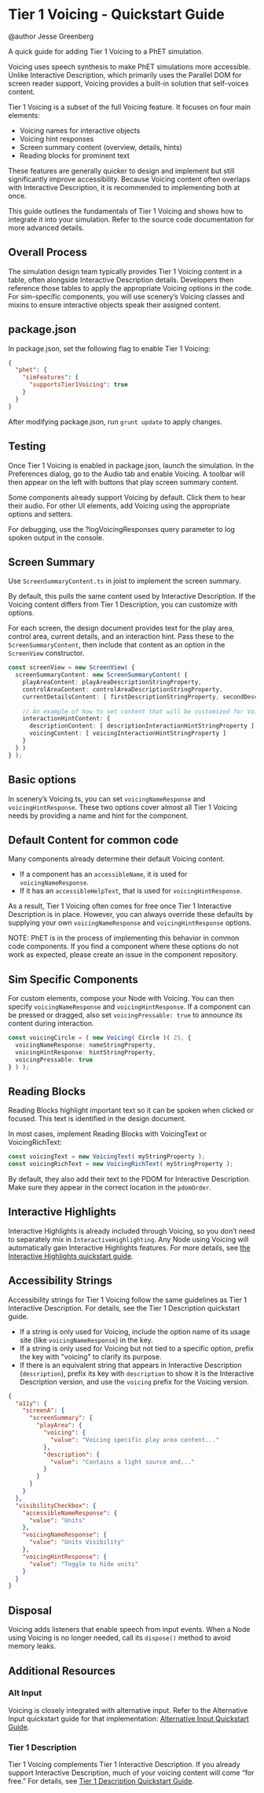 # Tier 1 Voicing - Quickstart Guide

@author Jesse Greenberg

A quick guide for adding Tier 1 Voicing to a PhET simulation.

Voicing uses speech synthesis to make PhET simulations more accessible. Unlike Interactive Description, which primarily
uses the Parallel DOM for screen reader support, Voicing provides a built-in solution that self-voices content.

Tier 1 Voicing is a subset of the full Voicing feature. It focuses on four main elements:

- Voicing names for interactive objects
- Voicing hint responses
- Screen summary content (overview, details, hints)
- Reading blocks for prominent text

These features are generally quicker to design and implement but still significantly improve accessibility. Because
Voicing content often overlaps with Interactive Description, it is recommended to implementing both at once.

This guide outlines the fundamentals of Tier 1 Voicing and shows how to integrate it into your simulation. Refer to the
source code documentation for more advanced details.

## Overall Process

The simulation design team typically provides Tier 1 Voicing content in a table, often alongside Interactive Description
details. Developers then reference those tables to apply the appropriate Voicing options in the code. For sim-specific
components, you will use scenery’s Voicing classes and mixins to ensure interactive objects speak their assigned
content.

## package.json

In package.json, set the following flag to enable Tier 1 Voicing:

```json
{
  "phet": {
    "simFeatures": {
      "supportsTier1Voicing": true
    }
  }
}
```

After modifying package.json, run `grunt update` to apply changes.

## Testing

Once Tier 1 Voicing is enabled in package.json, launch the simulation. In the Preferences dialog, go to the Audio tab
and enable Voicing. A toolbar will then appear on the left with buttons that play screen summary content.

Some components already support Voicing by default. Click them to hear their audio. For other UI elements, add Voicing
using the appropriate options and setters.

For debugging, use the ?logVoicingResponses query parameter to log spoken output in the console.

## Screen Summary

Use `ScreenSummaryContent.ts` in joist to implement the screen summary.

By default, this pulls the same content used by Interactive Description. If the Voicing content differs from Tier 1
Description, you can customize with options.

For each screen, the design document provides text for the play area, control area, current details, and an interaction
hint. Pass these to the `ScreenSummaryContent`, then include that content as an option in the `ScreenView` constructor.

```ts
const screenView = new ScreenView( {
  screenSummaryContent: new ScreenSummaryContent( {
    playAreaContent: playAreaDescriptionStringProperty,
    controlAreaContent: controlAreaDescriptionStringProperty,
    currentDetailsContent: [ firstDescriptionStringProperty, secondDescriptionStringProperty ],
    
    // An example of how to set content that will be customized for Voicing.
    interactionHintContent: {
      descriptionContent: [ descriptionInteractionHintStringProperty ],
      voicingContent: [ voicingInteractionHintStringProperty ]
    }
  } )
} );
```

## Basic options

In scenery’s Voicing.ts, you can set `voicingNameResponse` and `voicingHintResponse`. These two options cover almost all
Tier 1 Voicing needs by providing a name and hint for the component.

## Default Content for common code

Many components already determine their default Voicing content.

- If a component has an `accessibleName`, it is used for `voicingNameResponse`.
- If it has an `accessibleHelpText`, that is used for `voicingHintResponse`.

As a result, Tier 1 Voicing often comes for free once Tier 1 Interactive Description is in place. However, you can
always override these defaults by supplying your own `voicingNameResponse` and `voicingHintResponse` options.

NOTE: PhET is in the process of implementing this behavior in common code components. If you find a component where
these options do not work as expected, please create an issue in the component repository.

## Sim Specific Components

For custom elements, compose your Node with Voicing. You can then specify `voicingNameResponse` and
`voicingHintResponse`. If a component can be pressed or dragged, also set `voicingPressable: true` to announce its
content during interaction.

```ts
const voicingCircle = ( new Voicing( Circle )( 25, {
  voicingNameResponse: nameStringProperty,
  voicingHintResponse: hintStringProperty,
  voicingPressable: true
} ) );
```

## Reading Blocks

Reading Blocks highlight important text so it can be spoken when clicked or focused. This text is identified in the
design document.

In most cases, implement Reading Blocks with VoicingText or VoicingRichText:

```ts
const voicingText = new VoicingText( myStringProperty );
const voicingRichText = new VoicingRichText( myStringProperty );
```

By default, they also add their text to the PDOM for Interactive Description. Make sure they appear in the correct
location in the `pdomOrder`.

## Interactive Highlights

Interactive Highlights is already included through Voicing, so you don’t need to separately mix in
`InteractiveHighlighting`. Any Node using Voicing will automatically gain Interactive Highlights features. For more
details, see [the Interactive Highlights quickstart guide](https://github.com/phetsims/phet-info/blob/f9fcab965f857627b7a2da4d0bb90f95ea9edc1e/doc/interactive-highlights-quickstart-guide.md).

## Accessibility Strings

Accessibility strings for Tier 1 Voicing follow the same guidelines as Tier 1 Interactive Description. For details, see
the Tier 1 Description quickstart guide.

- If a string is only used for Voicing, include the option name of its usage site (like `voicingNameResponse`) in the
  key.
- If a string is only used for Voicing but not tied to a specific option, prefix the key with "voicing" to clarify its
  purpose.
- If there is an equivalent string that appears in Interactive Description (`description`), prefix its key with
  `description` to show it is the Interactive Description version, and use the `voicing` prefix for the Voicing version.

```json
{
  "a11y": {
    "screenA": {
      "screenSummary": {
        "playArea": {
          "voicing": {
            "value": "Voicing specific play area content..."
          },
          "description": {
            "value": "Contains a light source and..."
          }
        }
      }
    }
  },
  "visibilityCheckbox": {
    "accessibleNameResponse": {
      "value": "Units"
    },
    "voicingNameResponse": {
      "value": "Units Visibility"
    },
    "voicingHintResponse": {
      "value": "Toggle to hide units"
    }
  }
}
```

## Disposal

Voicing adds listeners that enable speech from input events. When a Node using Voicing is no longer needed, call its
`dispose()` method to avoid memory leaks.

## Additional Resources

### Alt Input

Voicing is closely integrated with alternative input. Refer to the Alternative Input quickstart guide for that
implementation:
[Alternative Input Quickstart Guide](https://github.com/phetsims/phet-info/blob/main/doc/alternative-input-quickstart-guide.md).

### Tier 1 Description

Tier 1 Voicing complements Tier 1 Interactive Description. If you already support Interactive Description, much of your
voicing content will come “for free.” For details,
see [Tier 1 Description Quickstart Guide](https://github.com/phetsims/phet-info/blob/main/doc/tier-1-description-quick-start-guide.md).